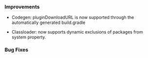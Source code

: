 ### Improvements

- Codegen: pluginDownloadURL is now supported through the automatically generated build.gradle

- Classloader: now supports dynamic exclusions of packages from system property.

### Bug Fixes
